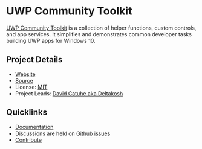 # UWP Community Toolkit

[UWP Community Toolkit](https://github.com/Microsoft/UWPCommunityToolkit) is a collection of helper functions, custom controls, and app services. It simplifies and demonstrates common developer tasks building UWP apps for Windows 10.

## Project Details

* [Website](https://developer.microsoft.com/en-us/windows/uwp-community-toolkit)
* [Source](https://github.com/Microsoft/UWPCommunityToolkit)
* License: [MIT](https://github.com/Microsoft/UWPCommunityToolkit/blob/dev/license.md)
* Project Leads: [David Catuhe aka Deltakosh](https://github.com/deltakosh)

## Quicklinks

* [Documentation](http://docs.uwpcommunitytoolkit.com/en/master/)
* Discussions are held on [Github issues](https://github.com/Microsoft/UWPCommunityToolkit/issues)
* [Contribute](https://github.com/Microsoft/UWPCommunityToolkit/blob/dev/contributing.md)

